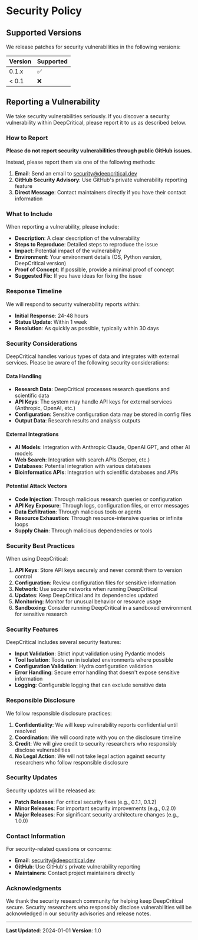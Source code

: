 # Security Policy

## Supported Versions

We release patches for security vulnerabilities in the following versions:

| Version | Supported          |
| ------- | ------------------ |
| 0.1.x   | :white_check_mark: |
| < 0.1   | :x:                |

## Reporting a Vulnerability

We take security vulnerabilities seriously. If you discover a security vulnerability within DeepCritical, please report it to us as described below.

### How to Report

**Please do not report security vulnerabilities through public GitHub issues.**

Instead, please report them via one of the following methods:

1. **Email**: Send an email to [security@deepcritical.dev](mailto:security@deepcritical.dev)
2. **GitHub Security Advisory**: Use GitHub's private vulnerability reporting feature
3. **Direct Message**: Contact maintainers directly if you have their contact information

### What to Include

When reporting a vulnerability, please include:

- **Description**: A clear description of the vulnerability
- **Steps to Reproduce**: Detailed steps to reproduce the issue
- **Impact**: Potential impact of the vulnerability
- **Environment**: Your environment details (OS, Python version, DeepCritical version)
- **Proof of Concept**: If possible, provide a minimal proof of concept
- **Suggested Fix**: If you have ideas for fixing the issue

### Response Timeline

We will respond to security vulnerability reports within:

- **Initial Response**: 24-48 hours
- **Status Update**: Within 1 week
- **Resolution**: As quickly as possible, typically within 30 days

### Security Considerations

DeepCritical handles various types of data and integrates with external services. Please be aware of the following security considerations:

#### Data Handling
- **Research Data**: DeepCritical processes research questions and scientific data
- **API Keys**: The system may handle API keys for external services (Anthropic, OpenAI, etc.)
- **Configuration**: Sensitive configuration data may be stored in config files
- **Output Data**: Research results and analysis outputs

#### External Integrations
- **AI Models**: Integration with Anthropic Claude, OpenAI GPT, and other AI models
- **Web Search**: Integration with search APIs (Serper, etc.)
- **Databases**: Potential integration with various databases
- **Bioinformatics APIs**: Integration with scientific databases and APIs

#### Potential Attack Vectors
- **Code Injection**: Through malicious research queries or configuration
- **API Key Exposure**: Through logs, configuration files, or error messages
- **Data Exfiltration**: Through malicious tools or agents
- **Resource Exhaustion**: Through resource-intensive queries or infinite loops
- **Supply Chain**: Through malicious dependencies or tools

### Security Best Practices

When using DeepCritical:

1. **API Keys**: Store API keys securely and never commit them to version control
2. **Configuration**: Review configuration files for sensitive information
3. **Network**: Use secure networks when running DeepCritical
4. **Updates**: Keep DeepCritical and its dependencies updated
5. **Monitoring**: Monitor for unusual behavior or resource usage
6. **Sandboxing**: Consider running DeepCritical in a sandboxed environment for sensitive research

### Security Features

DeepCritical includes several security features:

- **Input Validation**: Strict input validation using Pydantic models
- **Tool Isolation**: Tools run in isolated environments where possible
- **Configuration Validation**: Hydra configuration validation
- **Error Handling**: Secure error handling that doesn't expose sensitive information
- **Logging**: Configurable logging that can exclude sensitive data

### Responsible Disclosure

We follow responsible disclosure practices:

1. **Confidentiality**: We will keep vulnerability reports confidential until resolved
2. **Coordination**: We will coordinate with you on the disclosure timeline
3. **Credit**: We will give credit to security researchers who responsibly disclose vulnerabilities
4. **No Legal Action**: We will not take legal action against security researchers who follow responsible disclosure

### Security Updates

Security updates will be released as:

- **Patch Releases**: For critical security fixes (e.g., 0.1.1, 0.1.2)
- **Minor Releases**: For important security improvements (e.g., 0.2.0)
- **Major Releases**: For significant security architecture changes (e.g., 1.0.0)

### Contact Information

For security-related questions or concerns:

- **Email**: [security@deepcritical.dev](mailto:security@deepcritical.dev)
- **GitHub**: Use GitHub's private vulnerability reporting
- **Maintainers**: Contact project maintainers directly

### Acknowledgments

We thank the security research community for helping keep DeepCritical secure. Security researchers who responsibly disclose vulnerabilities will be acknowledged in our security advisories and release notes.

---

**Last Updated**: 2024-01-01
**Version**: 1.0


